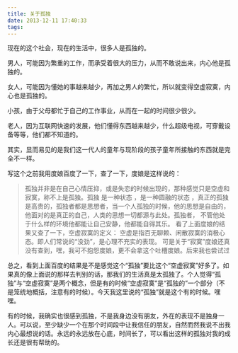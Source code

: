 ```yaml
---
title: 关于孤独
date: 2013-12-11 17:40:33
tags:
---
```

现在的这个社会，现在的生活中，很多人是孤独的。

男人，可能因为繁重的工作，而承受着很大的压力，从而不敢说出来，内心他是孤独的。

女人，可能因为懂她的事越来越少，再加之男人的繁忙，所以就变得空虚寂寞，内心也是孤独的。

小孩，由于父母都忙于自己的工作事业，从而在一起的时间很少很少。

老人，因为互联网快速的发展，他们懂得东西越来越少，什么超级电视，可穿戴设备等等，他们都不知道的。

其实，显而易见的是我们这一代人的童年与现阶段的孩子童年所接触的东西就是完全不一样。

写这个之前我用度娘百度了一下，查了一下，度娘是这样说的：
> 孤独并非是在自己心情压抑，或是失恋的时候出现的，那种感觉只是空虚和寂寞，称不上是孤独。孤独 是一种状态 ，是一种圆融的状态 ，真正的孤独是高贵的，孤独者都是思想者，当一个人孤独的时候，他的思想是自由的，他面对的是真正的自己，人类的思想一切都源与此处。孤独者， 不管他处于什么样的环境他都能让自己安静，他都能自得其乐。
看了上面度娘的结果又查了一下，空虚寂寞的定义：
> 空虚是指百无聊赖、闲散寂寞的消极心态。即人们常说的“没劲”，是心理不充实的表现。
可是关于“寂寞”度娘还真没有查到，嘿，我可不抱怨度娘，更不会拿这个吐槽度娘。后来我也尝试过

总之，看到上面百度的结果是不是感觉这个“孤独”要比这个“空虚寂寞”好多了。如果真的像上面说的那样去判别的话，那我们的生活真是太孤独了。个人觉得“孤独”与“空虚寂寞”是两个概念，但是有的时候“空虚寂寞”是“孤独的”一个部分（不是笼统地概括，注意有的时候）。今天我这里说的“孤独”就是这个有的时候。嘿嘿。

有的时候，我确实也很感到孤独，不是我身边没有朋友，外在的表现不是独身一人。可以说，至少缺少一个在那个时间段中让我信任的朋友，自然而然我说不出我内心最想说的话。永远的永远放在心底，时间长了，可以看出这样的孤独对我的成长还是很有帮助的。
